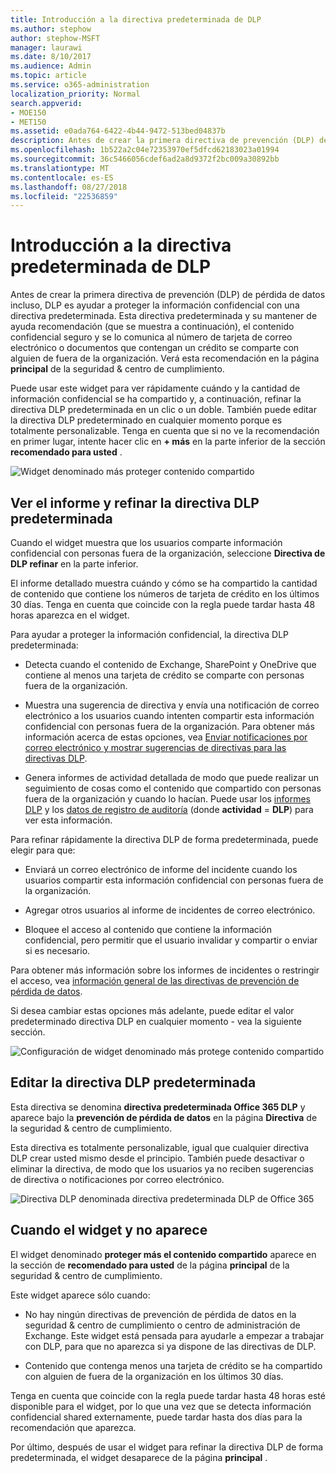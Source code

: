 ```yaml
---
title: Introducción a la directiva predeterminada de DLP
ms.author: stephow
author: stephow-MSFT
manager: laurawi
ms.date: 8/10/2017
ms.audience: Admin
ms.topic: article
ms.service: o365-administration
localization_priority: Normal
search.appverid:
- MOE150
- MET150
ms.assetid: e0ada764-6422-4b44-9472-513bed04837b
description: Antes de crear la primera directiva de prevención (DLP) de pérdida de datos incluso, DLP es ayudar a proteger la información confidencial con una directiva predeterminada. Esta directiva predeterminada y su mantener de ayuda recomendación (que se muestra a continuación), el contenido confidencial seguro y se lo comunica al número de tarjeta de correo electrónico o documentos que contengan un crédito se comparte con alguien de fuera de la organización.
ms.openlocfilehash: 1b522a2c04e72353970ef5dfcd62183023a01994
ms.sourcegitcommit: 36c5466056cdef6ad2a8d9372f2bc009a30892bb
ms.translationtype: MT
ms.contentlocale: es-ES
ms.lasthandoff: 08/27/2018
ms.locfileid: "22536859"
---
```

# <a name="get-started-with-the-default-dlp-policy"></a>Introducción a la directiva predeterminada de DLP

Antes de crear la primera directiva de prevención (DLP) de pérdida de datos incluso, DLP es ayudar a proteger la información confidencial con una directiva predeterminada. Esta directiva predeterminada y su mantener de ayuda recomendación (que se muestra a continuación), el contenido confidencial seguro y se lo comunica al número de tarjeta de correo electrónico o documentos que contengan un crédito se comparte con alguien de fuera de la organización. Verá esta recomendación en la página **principal** de la seguridad &amp; centro de cumplimiento. 
  
Puede usar este widget para ver rápidamente cuándo y la cantidad de información confidencial se ha compartido y, a continuación, refinar la directiva DLP predeterminada en un clic o un doble. También puede editar la directiva DLP predeterminado en cualquier momento porque es totalmente personalizable. Tenga en cuenta que si no ve la recomendación en primer lugar, intente hacer clic en **+ más** en la parte inferior de la sección **recomendado para usted** . 
  
![Widget denominado más proteger contenido compartido](media/2bae6dbc-cc92-4f35-b54c-c36e60226b5b.png)
  
## <a name="view-the-report-and-refine-the-default-dlp-policy"></a>Ver el informe y refinar la directiva DLP predeterminada

Cuando el widget muestra que los usuarios comparte información confidencial con personas fuera de la organización, seleccione **Directiva de DLP refinar** en la parte inferior. 
  
El informe detallado muestra cuándo y cómo se ha compartido la cantidad de contenido que contiene los números de tarjeta de crédito en los últimos 30 días. Tenga en cuenta que coincide con la regla puede tardar hasta 48 horas aparezca en el widget.
  
Para ayudar a proteger la información confidencial, la directiva DLP predeterminada:
  
- Detecta cuando el contenido de Exchange, SharePoint y OneDrive que contiene al menos una tarjeta de crédito se comparte con personas fuera de la organización.
    
- Muestra una sugerencia de directiva y envía una notificación de correo electrónico a los usuarios cuando intenten compartir esta información confidencial con personas fuera de la organización. Para obtener más información acerca de estas opciones, vea [Enviar notificaciones por correo electrónico y mostrar sugerencias de directivas para las directivas DLP](use-notifications-and-policy-tips.md).
    
- Genera informes de actividad detallada de modo que puede realizar un seguimiento de cosas como el contenido que compartido con personas fuera de la organización y cuando lo hacían. Puede usar los [informes DLP](view-the-dlp-reports.md) y los [datos de registro de auditoría](search-the-audit-log-in-security-and-compliance.md) (donde **actividad** = **DLP**) para ver esta información.
    
Para refinar rápidamente la directiva DLP de forma predeterminada, puede elegir para que:
  
- Enviará un correo electrónico de informe del incidente cuando los usuarios compartir esta información confidencial con personas fuera de la organización.
    
- Agregar otros usuarios al informe de incidentes de correo electrónico.
    
- Bloquee el acceso al contenido que contiene la información confidencial, pero permitir que el usuario invalidar y compartir o enviar si es necesario.
    
Para obtener más información sobre los informes de incidentes o restringir el acceso, vea [información general de las directivas de prevención de pérdida de datos](data-loss-prevention-policies.md).
  
Si desea cambiar estas opciones más adelante, puede editar el valor predeterminado directiva DLP en cualquier momento - vea la siguiente sección.
  
![Configuración de widget denominado más protege contenido compartido](media/dad30a84-2715-4c0a-a5c5-44d85492363e.png)
  
## <a name="edit-the-default-dlp-policy"></a>Editar la directiva DLP predeterminada

Esta directiva se denomina **directiva predeterminada Office 365 DLP** y aparece bajo la **prevención de pérdida de datos** en la página **Directiva** de la seguridad &amp; centro de cumplimiento. 
  
Esta directiva es totalmente personalizable, igual que cualquier directiva DLP crear usted mismo desde el principio. También puede desactivar o eliminar la directiva, de modo que los usuarios ya no reciben sugerencias de directiva o notificaciones por correo electrónico.
  
![Directiva DLP denominada directiva predeterminada DLP de Office 365](media/260731e8-4d57-4c98-abec-07b052ec48d5.png)
  
## <a name="when-the-widget-does-and-does-not-appear"></a>Cuando el widget y no aparece

El widget denominado **proteger más el contenido compartido** aparece en la sección de **recomendado para usted** de la página **principal** de la seguridad &amp; centro de cumplimiento. 
  
Este widget aparece sólo cuando:
  
- No hay ningún directivas de prevención de pérdida de datos en la seguridad &amp; centro de cumplimiento o centro de administración de Exchange. Este widget está pensada para ayudarle a empezar a trabajar con DLP, para que no aparezca si ya dispone de las directivas de DLP.
    
- Contenido que contenga menos una tarjeta de crédito se ha compartido con alguien de fuera de la organización en los últimos 30 días.
    
Tenga en cuenta que coincide con la regla puede tardar hasta 48 horas esté disponible para el widget, por lo que una vez que se detecta información confidencial shared externamente, puede tardar hasta dos días para la recomendación que aparezca.
  
Por último, después de usar el widget para refinar la directiva DLP de forma predeterminada, el widget desaparece de la página **principal** . 
  

